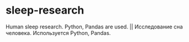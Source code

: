 # sleep-research
Human sleep research. Python, Pandas are used. || Исследование сна человека. Используется Python, Pandas.
